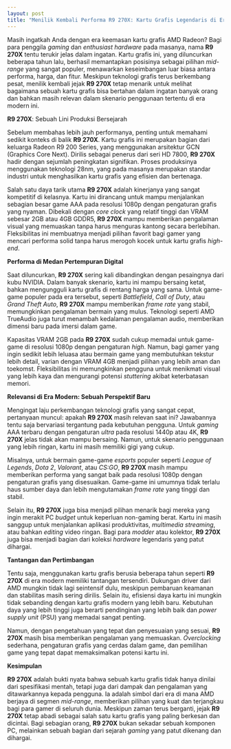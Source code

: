```yaml
---
layout: post
title: "Menilik Kembali Performa R9 270X: Kartu Grafis Legendaris di Era Modern"
---
```


Masih ingatkah Anda dengan era keemasan kartu grafis AMD Radeon? Bagi para penggila *gaming* dan *enthusiast hardware* pada masanya, nama **R9 270X** tentu terukir jelas dalam ingatan. Kartu grafis ini, yang diluncurkan beberapa tahun lalu, berhasil memantapkan posisinya sebagai pilihan *mid-range* yang sangat populer, menawarkan keseimbangan luar biasa antara performa, harga, dan fitur. Meskipun teknologi grafis terus berkembang pesat, menilik kembali jejak **R9 270X** tetap menarik untuk melihat bagaimana sebuah kartu grafis bisa bertahan dalam ingatan banyak orang dan bahkan masih relevan dalam skenario penggunaan tertentu di era modern ini.

**R9 270X**: Sebuah Lini Produksi Bersejarah

Sebelum membahas lebih jauh performanya, penting untuk memahami sedikit konteks di balik **R9 270X**. Kartu grafis ini merupakan bagian dari keluarga Radeon R9 200 Series, yang menggunakan arsitektur GCN (Graphics Core Next). Dirilis sebagai penerus dari seri HD 7800, **R9 270X** hadir dengan sejumlah peningkatan signifikan. Proses produksinya menggunakan teknologi 28nm, yang pada masanya merupakan standar industri untuk menghasilkan kartu grafis yang efisien dan bertenaga.

Salah satu daya tarik utama **R9 270X** adalah kinerjanya yang sangat kompetitif di kelasnya. Kartu ini dirancang untuk mampu menjalankan sebagian besar game AAA pada resolusi 1080p dengan pengaturan grafis yang nyaman. Dibekali dengan *core clock* yang relatif tinggi dan VRAM sebesar 2GB atau 4GB GDDR5, **R9 270X** mampu memberikan pengalaman visual yang memuaskan tanpa harus menguras kantong secara berlebihan. Fleksibilitas ini membuatnya menjadi pilihan favorit bagi gamer yang mencari performa solid tanpa harus merogoh kocek untuk kartu grafis *high-end*.

**Performa di Medan Pertempuran Digital**

Saat diluncurkan, **R9 270X** sering kali dibandingkan dengan pesaingnya dari kubu NVIDIA. Dalam banyak skenario, kartu ini mampu bersaing ketat, bahkan mengungguli kartu grafis di rentang harga yang sama. Untuk game-game populer pada era tersebut, seperti *Battlefield*, *Call of Duty*, atau *Grand Theft Auto*, **R9 270X** mampu memberikan *frame rate* yang stabil, memungkinkan pengalaman bermain yang mulus. Teknologi seperti AMD TrueAudio juga turut menambah kedalaman pengalaman audio, memberikan dimensi baru pada imersi dalam game.

Kapasitas VRAM 2GB pada **R9 270X** sudah cukup memadai untuk game-game di resolusi 1080p dengan pengaturan *high*. Namun, bagi gamer yang ingin sedikit lebih leluasa atau bermain game yang membutuhkan tekstur lebih detail, varian dengan VRAM 4GB menjadi pilihan yang lebih aman dan toekomst. Fleksibilitas ini memungkinkan pengguna untuk menikmati visual yang lebih kaya dan mengurangi potensi *stuttering* akibat keterbatasan memori.

**Relevansi di Era Modern: Sebuah Perspektif Baru**

Mengingat laju perkembangan teknologi grafis yang sangat cepat, pertanyaan muncul: apakah **R9 270X** masih relevan saat ini? Jawabannya tentu saja bervariasi tergantung pada kebutuhan pengguna. Untuk *gaming* AAA terbaru dengan pengaturan *ultra* pada resolusi 1440p atau 4K, **R9 270X** jelas tidak akan mampu bersaing. Namun, untuk skenario penggunaan yang lebih ringan, kartu ini masih memiliki gigi yang cukup.

Misalnya, untuk bermain game-game *esports* populer seperti *League of Legends*, *Dota 2*, *Valorant*, atau *CS:GO*, **R9 270X** masih mampu memberikan performa yang sangat baik pada resolusi 1080p dengan pengaturan grafis yang disesuaikan. Game-game ini umumnya tidak terlalu haus sumber daya dan lebih mengutamakan *frame rate* yang tinggi dan stabil.

Selain itu, **R9 270X** juga bisa menjadi pilihan menarik bagi mereka yang ingin merakit PC *budget* untuk keperluan non-gaming berat. Kartu ini masih sanggup untuk menjalankan aplikasi produktivitas, *multimedia streaming*, atau bahkan *editing* video ringan. Bagi para *modder* atau kolektor, **R9 270X** juga bisa menjadi bagian dari koleksi *hardware* legendaris yang patut dihargai.

**Tantangan dan Pertimbangan**

Tentu saja, menggunakan kartu grafis berusia beberapa tahun seperti **R9 270X** di era modern memiliki tantangan tersendiri. Dukungan driver dari AMD mungkin tidak lagi seintensif dulu, meskipun pembaruan keamanan dan stabilitas masih sering dirilis. Selain itu, efisiensi daya kartu ini mungkin tidak sebanding dengan kartu grafis modern yang lebih baru. Kebutuhan daya yang lebih tinggi juga berarti pendinginan yang lebih baik dan *power supply unit* (PSU) yang memadai sangat penting.

Namun, dengan pengetahuan yang tepat dan penyesuaian yang sesuai, **R9 270X** masih bisa memberikan pengalaman yang memuaskan. *Overclocking* sederhana, pengaturan grafis yang cerdas dalam game, dan pemilihan game yang tepat dapat memaksimalkan potensi kartu ini.

**Kesimpulan**

**R9 270X** adalah bukti nyata bahwa sebuah kartu grafis tidak hanya dinilai dari spesifikasi mentah, tetapi juga dari dampak dan pengalaman yang ditawarkannya kepada pengguna. Ia adalah simbol dari era di mana AMD berjaya di segmen *mid-range*, memberikan pilihan yang kuat dan terjangkau bagi para gamer di seluruh dunia. Meskipun zaman terus berganti, jejak **R9 270X** tetap abadi sebagai salah satu kartu grafis yang paling berkesan dan dicintai. Bagi sebagian orang, **R9 270X** bukan sekadar sebuah komponen PC, melainkan sebuah bagian dari sejarah *gaming* yang patut dikenang dan dihargai.
